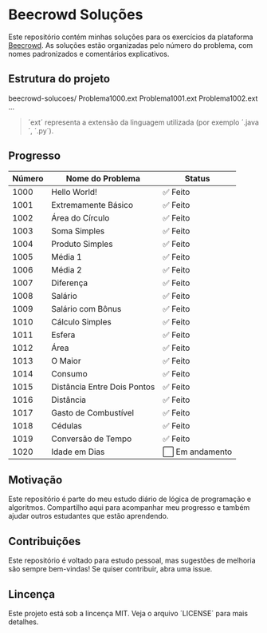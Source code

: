 # Beecrowd Soluções
Este repositório contém minhas soluções para os exercícios da plataforma [Beecrowd](https://www.beecrowd.com.br/).
As soluções estão organizadas pelo número do problema, com nomes padronizados e comentários explicativos.

## Estrutura do projeto
beecrowd-solucoes/
Problema1000.ext
Problema1001.ext
Problema1002.ext
...

>´ext´ representa a extensão da linguagem utilizada (por exemplo ´.java´, ´.py´).

## Progresso

| Número | Nome do Problema                 | Status  |
|--------|----------------------------------|---------|
| 1000   | Hello World!                     | ✅ Feito |
| 1001   | Extremamente Básico              | ✅ Feito |
| 1002   | Área do Círculo                  | ✅ Feito |
| 1003   | Soma Simples                     | ✅ Feito |
| 1004   | Produto Simples                  | ✅ Feito |
| 1005   | Média 1                          | ✅ Feito |
| 1006   | Média 2                          | ✅ Feito |
| 1007   | Diferença                        | ✅ Feito |
| 1008   | Salário                          | ✅ Feito |
| 1009   | Salário com Bônus                | ✅ Feito |
| 1010   | Cálculo Simples                  | ✅ Feito |
| 1011   | Esfera                           | ✅ Feito |
| 1012   | Área                             | ✅ Feito |
| 1013   | O Maior                          | ✅ Feito |
| 1014   | Consumo                          | ✅ Feito |
| 1015   | Distância Entre Dois Pontos      | ✅ Feito |
| 1016   | Distância                        | ✅ Feito |
| 1017   | Gasto de Combustível             | ✅ Feito |
| 1018   | Cédulas                          | ✅ Feito |
| 1019   | Conversão de Tempo               | ✅ Feito |
| 1020   | 	Idade em Dias                   | ⬜ Em andamento |

## Motivação
Este repositório é parte do meu estudo diário de lógica de programação e algoritmos. Compartilho aqui para acompanhar meu progresso e também ajudar outros estudantes que estão aprendendo.

## Contribuições
Este repositório é voltado para estudo pessoal, mas sugestões de melhoria são sempre bem-vindas!
Se quiser contribuir, abra uma issue.

## Lincença
Este projeto está sob a lincença MIT. Veja o arquivo ´LICENSE´ para mais detalhes.



